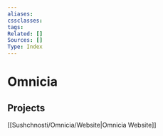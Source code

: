 ```yaml
---
aliases:
cssclasses:
tags:
Related: []
Sources: []
Type: Index
---
```

# Omnicia
## Projects

[[Sushchnosti/Omnicia/Website|Omnicia Website]]